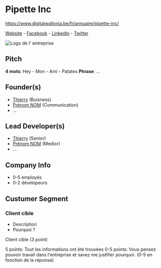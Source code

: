 
# Pipette Inc

<https://www.digitalwallonia.be/fr/annuaire/pipette-inc/>

[Website](#https://www.pipetteinc.com/) - [Facebook](#) - [LinkedIn](#) - [Twitter](#)

![Logo de l' entreprise](NoLogo.png)


## Pitch

**4 mots**: Hey - Mon - Ami - Patates
**Phrase**: ...


## Founder(s)

- [Thierry](#LinkedIn) (Buisness)
- [Prénom NOM](#LinkedIn) (Communication)
- ...

## Lead Developer(s)

- [Thierry](#LinkedIn) (Senior)
- [Prénom NOM](#LinkedIn) (Medior)
- ...

## Company Info

- 0-5 employés
- 0-2 dévelopeurs


## Custumer Segment

### Client cible

- Description
- Pourquoi ?

Client cible (3 point)

5 points: Tout les informations ont été trouvées
0-5 points: Vous pensez pouvoir travail dans l'entreprise et savez me justifier pourquoi. (0-5 en fonction de la réponse)
